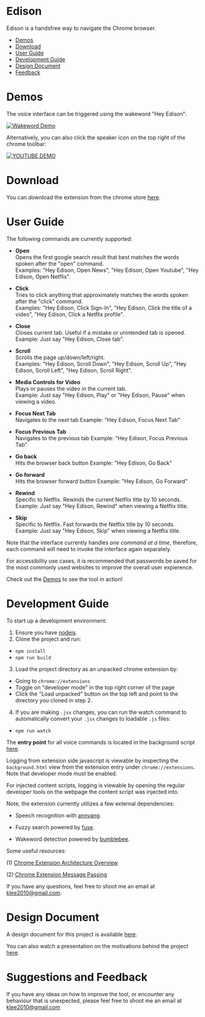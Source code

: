 # Edison

Edison is a handsfree way to navigate the Chrome browser.

- <a href="#Demo">Demos</a>
- <a href="#Download">Download</a>
- <a href="#UserGuide">User Guide</a>
- <a href="#Developing">Development Guide</a>
- <a href="#Doc">Design Document</a>
- <a href="#Feedback">Feedback</a>

<a name="Demo"></a>
# Demos
The voice interface can be triggered using the wakeword "Hey Edison":

[![Wakeword Demo](https://img.youtube.com/vi/FUA7cIkikyY/0.jpg)](https://youtu.be/FUA7cIkikyY)

Alternatively, you can also click the speaker icon on the top right of the chrome toolbar:

[![YOUTUBE DEMO](https://img.youtube.com/vi/Il0RF0RZK28/0.jpg)](https://www.youtube.com/watch?v=Il0RF0RZK28)

<a name="Download"></a>
# Download

You can download the extension from the chrome store [here](https://chrome.google.com/webstore/detail/tulip/cjedgkiefphilnnkgmpakjdjehjjgaef).

<a name="UserGuide"></a>
# User Guide

The following commands are currently supported:

- **Open**  
Opens the first google search result that best matches the words spoken after the "open" command.  
Examples: "Hey Edison, Open News", "Hey Edison, Open Youtube", "Hey Edison, Open Netflix".

- **Click**  
Tries to click anything that approximately matches the words spoken after the "click" command.  
Examples: "Hey Edison, Click Sign-In", "Hey Edison, Click the title of a video", "Hey Edison, Click a Netflix profile".

- **Close**  
Closes current tab. Useful if a mistake or unintended tab is opened.  
Example: Just say "Hey Edison, Close tab".

- **Scroll**  
Scrolls the page up/down/left/right.  
Examples: "Hey Edison, Scroll Down", "Hey Edison, Scroll Up", "Hey Edison, Scroll Left", "Hey Edison, Scroll Right".

- **Media Controls for Video**  
Plays or pauses the video in the current tab.  
Example: Just say "Hey Edison, Play" or "Hey Edison, Pause" when viewing a video.

- **Focus Next Tab**  
Navigates to the next tab
Example: "Hey Edison, Focus Next Tab"

- **Focus Previous Tab**  
Navigates to the previous tab
Example: "Hey Edison, Focus Previous Tab"

- **Go back**  
Hits the browser back button
Example: "Hey Edison, Go Back"


- **Go forward**  
Hits the browser forward button
Example: "Hey Edison, Go Forward"

- **Rewind**  
Specific to Netflix. Rewinds the current Netflix title by 10 seconds.  
Example: Just say "Hey Edison, Rewind" when viewing a Netflix title.

- **Skip**  
Specific to Netflix. Fast forwards the Netflix title by 10 seconds.  
Example: Just say "Hey Edison, Skip" when viewing a Netflix title.

Note that the interface currently handles *one command at a time*, therefore, each command will need to invoke the interface again separately.

For accessibility use cases, it is recommended that passwords be saved for the most commonly used websites to improve the overall user expierence.

Check out the <a href="#Demo">Demos</a> to see the tool in action!

<a name="Developing"></a>
# Development Guide

To start up a development environment:

1. Ensure you have [nodejs](https://nodejs.org/en/download/). 
2. Clone the project and run:

* ``` npm install ``` 
* ``` npm run build ```

3. Load the project directory as an unpacked chrome extension by:

- Going to ```chrome://extensions```
- Toggle on "developer mode" in the top right corner of the page
- Click the "Load unpacked" button on the top left and point to the directory you cloned in step 2.

4. If you are making ```.jsx``` changes, you can run the watch command to automatically convert your ```.jsx``` changes to loadable ```.js``` files:

- ```npm run watch```

The **entry point** for all voice commands is located in the background script [here](https://github.com/leekevinyg/edison/blob/master/background.js#L60).

Logging from extension side javascript is viewable by inspecting the ```background.html``` view from the extension entry under ```chrome://extensions```. Note that developer mode must be enabled.

For injected content scripts, logging is viewable by opening the regular developer tools on the webpage the content script was injected into.

Note, the extension currently utilizes a few external dependencies:

- Speech recognition with [annyang](https://github.com/TalAter/annyang).

- Fuzzy search powered by [fuse](https://fusejs.io/).

- Wakeword detection powered by [bumblebee](https://github.com/jaxcore/bumblebee-hotword).

Some useful resources:

(1) [Chrome Extension Architecture Overview](https://developer.chrome.com/extensions/overview#arch)

(2) [Chrome Extension Message Passing](https://developer.chrome.com/extensions/messaging)

If you have any questions, feel free to shoot me an email at klee2010@gmail.com.

<a name="Doc"></a>
# Design Document
A design document for this project is available [here](https://docs.google.com/document/d/1nKaC_UrZWs74rFF9CNAl-1SZkBbAQJlreTb008G3Zjs/edit?usp=sharing).

You can also watch a presentation on the motivations behind the project [here](https://youtu.be/onA30s6UjRI).

<a name="Feedback"></a>
# Suggestions and Feedback

If you have any ideas on how to improve the tool, or encounter any behaviour that is unexpected, please feel free to shoot me an email at klee2010@gmail.com
